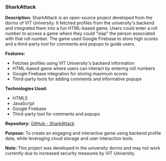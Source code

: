 ### SharkAttack

**Description:**
SharkAttack is an open-source project developed from the dorms of VIT University. It fetched profiles from the university's backend and integrated them into a fun HTML-based game. Users could enter a roll number to access a game where they could "slap" the person associated with that roll number. The game used Google Firebase to store high scores and a third-party tool for comments and popups to guide users.

**Features:**
- Fetches profiles using VIT University's backend information
- HTML-based game where users can interact by entering roll numbers
- Google Firebase integration for storing maximum scores
- Third-party tools for adding comments and informative popups

**Technologies Used:**
- HTML5
- JavaScript
- Google Firebase
- Third-party tool for comments and popups

**Repository:**
[GitHub - SharkAttack](https://github.com/Sarabpreet/sharkAttack.git)

**Purpose:**
To create an engaging and interactive game using backend profile data, while leveraging cloud storage and user interaction tools.

**Note:**
This project was developed in the university dorms and may not work currently due to increased security measures by VIT University.
